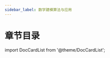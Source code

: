 ```yaml
---
sidebar_label: 数学建模算法与应用
---
```

# 章节目录
import DocCardList from '@theme/DocCardList';

<DocCardList />